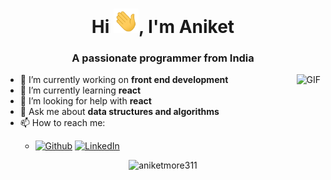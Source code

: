 <h1 align="center">Hi <img src="https://raw.githubusercontent.com/ABSphreak/ABSphreak/master/gifs/Hi.gif" width="40px" />, I'm Aniket</h1>
<h3 align="center">A passionate programmer from India</h3>

<img align="right" alt="GIF" src="https://media.giphy.com/media/836HiJc7pgzy8iNXCn/giphy.gif" />

- 🔭 I’m currently working on **front end development**
- 🌱 I’m currently learning **react**
- 🤔 I’m looking for help with **react**
- 💬 Ask me about **data structures and algorithms**
- 📫 How to reach me:
  - <p> <a href="https://github.com/aniketmore311" target="_blank"><img alt="Github" src="https://img.shields.io/badge/GitHub-%2312100E.svg?&style=for-the-badge&logo=Github&logoColor=white" /></a> <a href="https://www.linkedin.com/in/aniket-more-2b97571b1/" target="_blank"><img alt="LinkedIn" src="https://img.shields.io/badge/linkedin-%230077B5.svg?&style=for-the-badge&logo=linkedin&logoColor=white" /></a> </p>
 


<p align="center"><img src="https://github-readme-stats-five-lyart.vercel.app/api?username=aniketmore311&show_icons=true" alt="aniketmore311" /></p>
<br>




